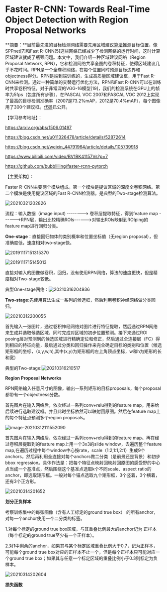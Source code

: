 # Faster R-CNN: Towards Real-Time Object Detection with Region Proposal Networks

**摘要：**目前最先进的目标检测网络需要先用区域建议[算法](http://lib.csdn.net/base/datastructure)推测目标位置，像SPPnet[7]和Fast R-CNN[5]这些网络已经减少了检测网络的运行时间，这时计算区域建议就成了瓶颈问题。本文中，我们介绍一种区域建议网络（Region Proposal Network, RPN），它和检测网络共享全图的卷积特征，使得区域建议几乎不花时间。RPN是一个全卷积网络，在每个位置同时预测目标边界和objectness得分。RPN是端到端训练的，生成高质量区域建议框，用于Fast R-CNN来检测。通过一种简单的交替运行优化方法，RPN和Fast R-CNN可以在训练时共享卷积特征。对于非常深的VGG-16模型[19]，我们的检测系统在GPU上的帧率为5fps（包含所有步骤），在PASCAL VOC 2007和PASCAL VOC 2012上实现了最高的目标检测准确率（2007是73.2%mAP，2012是70.4%mAP），每个图像用了300个建议框。[代码](https://github.com/ShaoqingRen/faster_rcnn)已公开。

【学习参考地址】：

https://arxiv.org/abs/1506.01497

https://blog.csdn.net/u011326478/article/details/52872614

https://blog.csdn.net/weixin_44791964/article/details/105739918

https://www.bilibili.com/video/BV1BK41157Vs?p=7

https://github.com/bubbliiiing/faster-rcnn-pytorch

【主要架构】：

Faster R-CNN主要两个模块组成。第一个模块是提议区域的深度全卷积网络。第二个模块是使用提议区域的Fast R-CNN检测器。是典型的Two-stage检测算法。

![20210321202826](C:\Users\朗哥哥\Desktop\FasterR-CNN\img\20210321202826.png)

流程：输入数据（image input) --------> 卷积层提取特征，得到feature map ------>RPN层，输出比较精确ROIs------>对输出ROIs映射到ROIping的feature map进行回归分类。



**One-stage**：直接回归物体的类别概率和位置坐标值（无region proposal），但准确度低，速度相对two-stage快。

![20191117151315370](C:\Users\朗哥哥\Desktop\FasterR-CNN\img\20191117151315370.png)

![2019111715145013](C:\Users\朗哥哥\Desktop\FasterR-CNN\img\2019111715145013.png)

直接对输入的图像做卷积，回归，没有使用RPN网络，算法的速度更快，但是精度相对Two-stage较低。

典型One-stage网络：![20210316204936](C:\Users\朗哥哥\Desktop\FasterR-CNN\img\20210316204936.png)



**Two-stage**:先使用算法生成一系列的候选框，然后利用卷积神经网络做分类回归。

![20210312200055](C:\Users\朗哥哥\Desktop\FasterR-CNN\img\20210312200055.png)

首先输入一张图片，通过卷积神经网络对图片进行特征提取，然后通过RPN网络来生成并选取候选区域，同时完成对区域的初步位置预测。接下来通过ROI pooing层对预测到的候选区域进行精确定位和修正，然后通过全连接层（FC）得到相应的特征向量，最后通过分类和回归操作来完全确定目标的类别和位置（候选矩形框的坐标，（x,y,w,h),其中(x,y)为矩形框的左上角顶点坐标，w和h为矩形的长和宽）

典型的Two-stage:![20210316210517](C:\Users\朗哥哥\Desktop\FasterR-CNN\img\20210316210517.png)



**Region Proposal Networks**

RPN网络输入任意尺寸的图像，输出一系列矩形的目标proposals，每个proposal都带有一个objectness分数。

首先图片在输入网络后，依次经过一系列conv+relu得到的feature map。用来给后续进行选取建议框。并且此时坐标依然可以映射回原图。然后在feature map上的每个特征点预测多个region proposals。

![image-20210312111552090](C:\Users\朗哥哥\Desktop\FasterR-CNN\img\image-20210312111552090.png)

首先图片在输入网络后，依次经过一系列conv+relu得到的feature map。再在经过卷积层提取到的feature map上用一个3x3的slide window，去遍历整个feature map,在遍历过程中每个window中心按rate，scale（1:2,1:1,2:1）生成9个anchors，然后再利用全连接对每个anchors做二分类（是前景还是背景）和初步bbox regression。具体作法是：把每个特征点映射回映射回原图的感受野的中心点当成一个基准点，然后围绕这个基准点选取k个不同scale、aspect ratio的anchor，即选取矩形框。一般对每个锚点选取九个矩形框，3个竖着，3个横着，还有3个正方形。

![20210314201652](C:\Users\朗哥哥\Desktop\FasterR-CNN\img\20210314201652.png)

**划分正负样本**

考察训练集中的每张图像（含有人工标定的ground true box） 的所有anchor，对每一个anchor使用一个二分类的标签。

1.对每个标定的ground true box区域，与其重叠比例最大的anchor记为 正样本（每个标定的ground true至少有一个正样本）。

2.对1中剩余的anchor，如果其与某个标定区域重叠比例大于0.7，记为正样本，可能每个ground true box对应的正样本不止一个，但是每个正样本只可能对应一个ground true box；如果其与任意一个标定区域的重叠比例小于0.3则标定为负样本。

![20210314202604](C:\Users\朗哥哥\Desktop\FasterR-CNN\img\20210314202604.png)

**损失函数**

